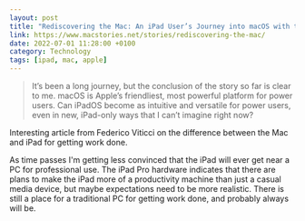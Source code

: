 ```yaml
--- 
layout: post 
title: "Rediscovering the Mac: An iPad User’s Journey into macOS with the M1 Max MacBook Pro" 
link: https://www.macstories.net/stories/rediscovering-the-mac/
date: 2022-07-01 11:28:00 +0100 
category: Technology 
tags: [ipad, mac, apple] 
--- 
```


>It’s been a long journey, but the conclusion of the story so far is clear to me. macOS is Apple’s friendliest, most powerful platform for power users. Can iPadOS become as intuitive and versatile for power users, even in new, iPad-only ways that I can’t imagine right now?


Interesting article from Federico Viticci on the difference between the Mac and iPad for getting work done. 

As time passes I'm getting less convinced that the iPad will ever get near a PC for professional use. The iPad Pro hardware indicates that there are plans to make the iPad more of a productivity machine than just a casual media device, but maybe expectations need to be more realistic. There is still a place for a traditional PC for getting work done, and probably always will be.
